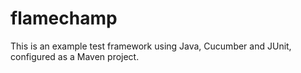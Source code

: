 # flamechamp
This is an example test framework using Java, Cucumber and JUnit, configured as a Maven project.
